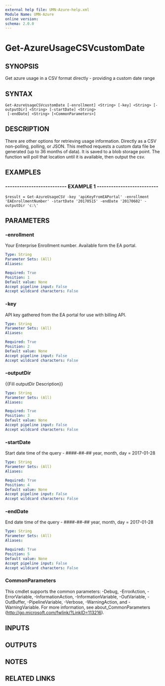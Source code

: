 ```yaml
---
external help file: UMN-Azure-help.xml
Module Name: UMN-Azure
online version: 
schema: 2.0.0
---
```


# Get-AzureUsageCSVcustomDate

## SYNOPSIS
Get azure usage in a CSV format directly - providing a custom date range

## SYNTAX

```
Get-AzureUsageCSVcustomDate [-enrollment] <String> [-key] <String> [-outputDir] <String> [-startDate] <String>
 [-endDate] <String> [<CommonParameters>]
```

## DESCRIPTION
There are other options for retrieving usage information.
Directly as a CSV non-polling, polling, or JSON.
This method requests a custom data file be generated (up to 36 months of data).
It is saved to a blob storage point.
The function will poll that location until it is available, then output the csv.

## EXAMPLES

### -------------------------- EXAMPLE 1 --------------------------
```
$result = Get-AzureUsageCSV -key 'apiKeyFromEAPortal' -enrollment 'EAEnrollmentNumber' -startDate '20170515' -endDate '20170602' -outputDir 'c:\'
```

## PARAMETERS

### -enrollment
Your Enterprise Enrollment number.
Available form the EA portal.

```yaml
Type: String
Parameter Sets: (All)
Aliases: 

Required: True
Position: 1
Default value: None
Accept pipeline input: False
Accept wildcard characters: False
```

### -key
API key gathered from the EA portal for use with billing API.

```yaml
Type: String
Parameter Sets: (All)
Aliases: 

Required: True
Position: 2
Default value: None
Accept pipeline input: False
Accept wildcard characters: False
```

### -outputDir
{{Fill outputDir Description}}

```yaml
Type: String
Parameter Sets: (All)
Aliases: 

Required: True
Position: 3
Default value: None
Accept pipeline input: False
Accept wildcard characters: False
```

### -startDate
Start date time of the query - ####-##-## year, month, day = 2017-01-28

```yaml
Type: String
Parameter Sets: (All)
Aliases: 

Required: True
Position: 4
Default value: None
Accept pipeline input: False
Accept wildcard characters: False
```

### -endDate
End date time of the query - ####-##-## year, month, day = 2017-01-28

```yaml
Type: String
Parameter Sets: (All)
Aliases: 

Required: True
Position: 5
Default value: None
Accept pipeline input: False
Accept wildcard characters: False
```

### CommonParameters
This cmdlet supports the common parameters: -Debug, -ErrorAction, -ErrorVariable, -InformationAction, -InformationVariable, -OutVariable, -OutBuffer, -PipelineVariable, -Verbose, -WarningAction, and -WarningVariable. For more information, see about_CommonParameters (http://go.microsoft.com/fwlink/?LinkID=113216).

## INPUTS

## OUTPUTS

## NOTES

## RELATED LINKS

